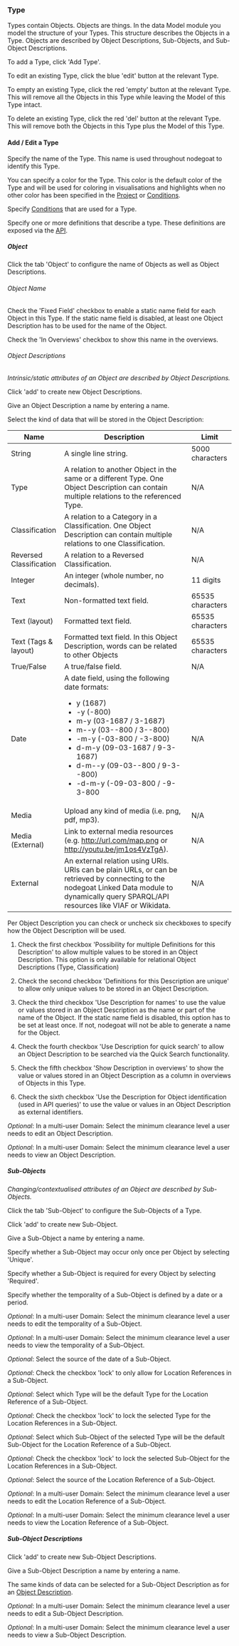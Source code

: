 ### Type

Types contain Objects. Objects are things. In the data Model module you model the structure of your Types. This structure describes the Objects in a Type. Objects are described by Object Descriptions, Sub-Objects, and Sub-Object Descriptions.

To add a Type, click 'Add Type'.

To edit an existing Type, click the blue 'edit' button at the relevant Type.

To empty an existing Type, click the red 'empty' button at the relevant Type. This will remove all the Objects in this Type while leaving the Model of this Type intact.

To delete an existing Type, click the red 'del' button at the relevant Type. This will remove both the Objects in this Type plus the Model of this Type.

#### Add / Edit a Type

Specify the name of the Type. This name is used throughout nodegoat to identify this Type.

You can specify a color for the Type. This color is the default color of the Type and will be used for coloring in visualisations and highlights when no other color has been specified in the [Project](/configuration/project/README.md#organise) or [Conditions](/usage/conditions/README.md).

Specify [Conditions](/usage/conditions/README.md) that are used for a Type.

Specify one or more definitions that describe a type. These definitions are exposed via the [API](/configuration/API/README.md).

##### Object

Click the tab 'Object' to configure the name of Objects as well as Object Descriptions.

###### Object Name

Check the 'Fixed Field' checkbox to enable a static name field for each Object in this Type. If the static name field is disabled, at least one Object Description has to be used for the name of the Object.

Check the 'In Overviews' checkbox to show this name in the overviews.

###### Object Descriptions

*Intrinsic/static attributes of an Object are described by Object Descriptions.*

Click 'add' to create new Object Descriptions.

Give an Object Description a name by entering a name.

Select the kind of data that will be stored in the Object Description:

| Name | Description | Limit |
| -- | -- | -- |
| String | A single line string. | 5000 characters |
| Type | A relation to another Object in the same or a different Type. One Object Description can contain multiple relations to the referenced Type. | N/A |
| Classification |  A relation to a Category in a Classification. One Object Description can contain multiple relations to one Classification. | N/A |
| Reversed Classification |  A relation to a Reversed Classification. | N/A |
| Integer | An integer (whole number, no decimals). | 11 digits |
| Text | Non-formatted text field. | 65535 characters |
| Text (layout) | Formatted text field. | 65535 characters |
| Text (Tags & layout) | Formatted text field. In this Object Description, words can be related to other Objects | 65535 characters |
| True/False | A true/false field. | N/A |
| Date | A date field, using the following date formats:<ul><li>y (1687)</li><li>-y (-800)</li><li> m-y (03-1687 / 3-1687)</li><li>m--y (03--800 / 3--800)</li><li>-m-y (-03-800 / -3-800)</li><li>d-m-y (09-03-1687 / 9-3-1687)</li><li> d-m--y (09-03--800 / 9-3--800)</li><li>-d-m-y (-09-03-800 / -9-3-800</li></ul> | N/A |
| Media | Upload any kind of media (i.e. png, pdf, mp3). | N/A |
| Media (External) | Link to external media resources (e.g. http://url.com/map.png or http://youtu.be/jm1os4VzTgA). | N/A |
| External | An external relation using URIs. URIs can be plain URLs, or can be retrieved by connecting to the nodegoat Linked Data module to dynamically query SPARQL/API resources like VIAF or Wikidata. | N/A |

Per Object Description you can check or uncheck six checkboxes to specify how the Object Description will be used.

1. Check the first checkbox 'Possibility for multiple Definitions for this Description' to allow multiple values to be stored in an Object Description. This option is only available for relational Object Descriptions (Type, Classification)

2. Check the second checkbox 'Definitions for this Description are unique' to allow only unique values to be stored in an Object Description.

3. Check the third checkbox 'Use Description for names' to use the value or values stored in an Object Description as the name or part of the name of the Object. If the static name field is disabled, this option has to be set at least once. If not, nodegoat will not be able to generate a name for the Object.

4. Check the fourth checkbox 'Use Description for quick search' to allow an Object Description to be searched via the Quick Search functionality.

5. Check the fifth checkbox 'Show Description in overviews' to show the value or values stored in an Object Description as a column in overviews of Objects in this Type.

6. Check the sixth checkbox 'Use the Description for Object identification (used in API queries)' to use the value or values in an Object Description as external identifiers.

*Optional*: In a multi-user Domain: Select the minimum clearance level a user needs to edit an Object Description.

*Optional*: In a multi-user Domain: Select the minimum clearance level a user needs to view an Object Description.

##### Sub-Objects

*Changing/contextualised attributes of an Object are described by Sub-Objects.*

Click the tab 'Sub-Object' to configure the Sub-Objects of a Type.

Click 'add' to create new Sub-Object.

Give a Sub-Object a name by entering a name.

Specify whether a Sub-Object may occur only once per Object by selecting 'Unique'.

Specify whether a Sub-Object is required for every Object by selecting 'Required'.

Specify whether the temporality of a Sub-Object is defined by a date or a period.

*Optional*: In a multi-user Domain: Select the minimum clearance level a user needs to edit the temporality of a Sub-Object.

*Optional*: In a multi-user Domain: Select the minimum clearance level a user needs to view the temporality of a Sub-Object.

*Optional*: Select the source of the date of a Sub-Object.

*Optional*: Check the checkbox 'lock' to only allow for Location References in a Sub-Object.

*Optional*: Select which Type will be the default Type for the Location Reference of a Sub-Object. 

*Optional*: Check the checkbox 'lock' to lock the selected Type for the Location References in a Sub-Object.

*Optional*: Select which Sub-Object of the selected Type will be the default Sub-Object for the Location Reference of a Sub-Object. 

*Optional*: Check the checkbox 'lock' to lock the selected Sub-Object for the Location References in a Sub-Object.

*Optional*: Select the source of the Location Reference of a Sub-Object.

*Optional*: In a multi-user Domain: Select the minimum clearance level a user needs to edit the Location Reference of a Sub-Object.

*Optional*: In a multi-user Domain: Select the minimum clearance level a user needs to view the Location Reference of a Sub-Object.

##### Sub-Object Descriptions

Click 'add' to create new Sub-Object Descriptions.

Give a Sub-Object Description a name by entering a name.

The same kinds of data can be selected for a Sub-Object Description as for an [Object Description](#object-descriptions).

*Optional*: In a multi-user Domain: Select the minimum clearance level a user needs to edit a Sub-Object Description.

*Optional*: In a multi-user Domain: Select the minimum clearance level a user needs to view a Sub-Object Description.
